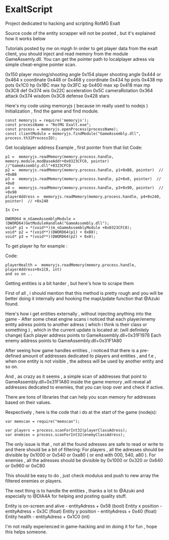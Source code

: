 # ExaltScript
Project dedicated to hacking and scripting RotMG Exalt

Source code of the entity scrapper will not be posted , but it's explained how it works below


Tutorials posted by me on mpgh
In order to get player data from the exalt client, you should inject and read memory from the module GameAssemly.dll.
You can get the pointer path to localplayer adress via simple cheat-engine pointer scan.

0x150 player moving/shooting angle
0x154 player shooting angle
0x444 or 0x464 x coordinate
0x448 or 0x468 y coordinate
0x434 hp pots
0x438 mp pots
0x1C0 hp
0x1BC max hp
0x3FC xp
0x400 max xp
0x418 max mp
0x3C8 def
0x374 wis
0x22C acceleration
0x5C cameraRotation
0x364 attack
0x374 wisdom 
0x3C8 defense
0x428 stars

Here's my code using memoryjs ( because im really used to nodejs )
Initialization , find the game and find module.
```
const memoryjs = require('memoryjs');
const processName = "RotMG Exalt.exe";
const process = memoryjs.openProcess(processName);
const clientModule = memoryjs.findModule("GameAssembly.dll", process.th32ProcessID);
```
Get localplayer address
Example , first pointer from that list
Code:
```
p1 =  memoryjs.readMemory(memory.process.handle, memory.module.modBaseAddr+0x0323CFC0, pointer)  //"GameAssembly.dll"+0323CFC0
p2 =  memoryjs.readMemory(memory.process.handle, p1+0xB8, pointer)  // +0xB8
p3 =  memoryjs.readMemory(memory.process.handle, p2+0x0, pointer)  // +0x0
p4 =  memoryjs.readMemory(memory.process.handle, p3+0x90, pointer)  // +0x90
playerAddress =  memoryjs.readMemory(memory.process.handle, p4+0x240, pointer)  // +0x240

In C++

DWORD64 m_nGameAssemblyModule = (DWORD64)GetModuleHandleA("GameAssembly.dll");
void* p1 = *(void**)(m_nGameAssemblyModule +0x0323CFC0);
void* p2 = *(void**)(DWORD64(p1) + 0xB8);
void* p3 = *(void**)(DWORD64(p2) + 0x0);
```

To get player hp for example :


Code:
```
playerHealth =  memoryjs.readMemory(memory.process.handle, playerAddress+0x1C0, int)
and so on ..
```


Getting entities is a bit harder , but here's how to scrape them

First of all , i should mention that this method is pretty rough and you will be better doing it internally and hooking the mapUpdate function that @Azuki found.

Here's how i get entities externally , without injecting anything into the game -
After some cheat engine scans i noticed that each player/enemy entity adress points to another adress ( which i think is their class or something ) , which in the current update is located at: (will definitely change)
Each player address points to GameAssembly.dll+0x31F1978
Each enemy address points to GameAssembly.dll+0x31F1A80

After seeing how game handles entities , i noticed that there is a pre-defined amount of addresses dedicated to players and entities , and f.e , when one entity is not visible , the adress will be used by another entity and so on.

And , as crazy as it seems , a simple scan of addresses that point to GameAssembly.dll+0x31F1A80 inside the game memory ,will reveal all addresses dedicated to enemies, that you can loop over and check if active.

There are tons of libraries that can help you scan memory for addresses based on their values.

Respectively , here is the code that i do at the start of the game (nodejs):

```
var memscan = require("memscan");

var players = process.scanForInt32(playerClassAdress);
var enemies = process.scanForInt32(enemyClassAdress);
```
The only issue is that , not all the found adresses are safe to read or write to and there should be a bit of filtering:
For players , all the adresses should be divisible by 0x1000 or 0x540 or 0xa80 ( or end with 000, 540, a80 ).
For enemies , all the adresses should be divisible by 0x1000 or 0x320 or 0x640 or 0x960 or 0xC80

This should be easy to do , just check modulus and push to new array the filtered enemies or players.


The next thing is to handle the entities , thanks a lot to @Azuki and especially to @DIA4A for helping and posting quality stuff.

Entity is on-screen and alive - entityAdress + 0x58 (bool)
Entity x position - entityAdress + 0x3C (float)
Entity y position - entityAdress + 0x40 (float)
Entity health - entityAdress + 0x1C0 (int)

I'm not really experienced in game-hacking and im doing it for fun , hope this helps someone.
